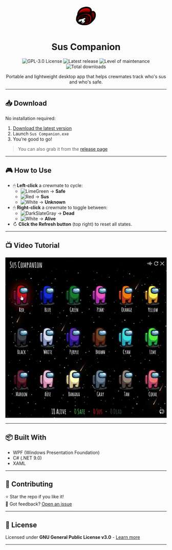 <p align="center">
  <a href="https://github.com/lucas-jammes/SusCompanion">
    <img src="assets/images/misc/logo.png" alt="Sus Companion Logo" width="75" height="75">
  </a>

  <h1 align="center">Sus Companion</h1>

  <p align="center">
    <img src="https://img.shields.io/github/license/lucas-jammes/SusCompanion" title="GPL-3.0 License">
    <img src="https://img.shields.io/github/v/release/lucas-jammes/SusCompanion" title="Latest release">
    <img src="https://img.shields.io/badge/maintenance-actively--developed-brightgreen.svg" title="Level of maintenance">
    <img src="https://img.shields.io/github/downloads/lucas-jammes/SusCompanion/total" title="Total downloads">
  </p>

  <p align="center">
    Portable and lightweight desktop app that helps crewmates track who's sus and who's safe.
  </p>
</p>

---

## 📥 Download

No installation required:

1. [Download the latest version][direct-download]
2. Launch `Sus Companion.exe`
3. You're good to go!

> You can also grab it from the [release page][release-page]

---

## 🎮 How to Use

- 🖱 **Left-click** a crewmate to cycle:
  - ![LimeGreen](https://place-hold.it/10/32CD32/32CD32) → **Safe**
  - ![Red](https://place-hold.it/10/FF0000/FF0000) → **Sus**
  - ![White](https://place-hold.it/10/FFFFFF/FFFFFF) → **Unknown**
- 🖱 **Right-click** a crewmate to toggle between:  
  - ![DarkSlateGray](https://place-hold.it/10/2F4F4F/2F4F4F) → **Dead**
  - ![White](https://place-hold.it/10/FFFFFF/FFFFFF) → **Alive**
- ↻ **Click the Refresh button** (top right) to reset all states.

---

## 📺 Video Tutorial

![Application Tutorial](./assets/images/misc/tutorial.gif "App in action")

---

## 📦 Built With

- WPF (Windows Presentation Foundation)  
- C# (.NET 9.0)  
- XAML  

---

## 🤝 Contributing  

⭐ Star the repo if you like it!  
💬 Got feedback? [Open an issue](https://github.com/lucas-jammes/SusCompanion/issues)  

---

## 📜 License

Licensed under **GNU General Public License v3.0** - [Learn more](https://www.gnu.org/licenses/gpl-3.0.en.html)

---

[release-page]: https://github.com/lucas-jammes/SusCompanion/releases/latest "Latest release"  
[direct-download]: https://github.com/lucas-jammes/SusCompanion/releases/download/v1.7.0/Sus_Companion.exe "Direct download"

<!-- Maintenance badge generator: https://gist.github.com/taiki-e/ad73eaea17e2e0372efb76ef6b38f17b -->  
